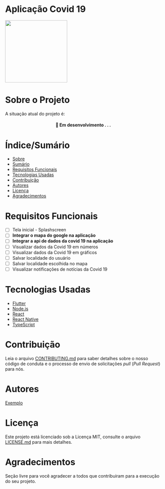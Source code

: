 # Aplicação Covid 19

<img src="https://i.imgur.com/ZEWwPir.png" height="200">

# Sobre o Projeto

A situação atual do projeto é:

<h4 align="center"> 
	🚧  Em desenvolvimento . . .
</h4>

# Índice/Sumário

* [Sobre](#sobre-o-projeto)
* [Sumário](#índice/sumário)
* [Requisitos Funcionais](#requisitos-funcionais)
* [Tecnologias Usadas](#tecnologias-usadas)
* [Contribuição](#contribuição)
* [Autores](#autores)
* [Licença](#licença)
* [Agradecimentos](#agradecimentos)

# Requisitos Funcionais 

- [ ] Tela inicial - Splashscreen
- [ ] **Integrar o mapa do google na aplicação**
- [ ] **Integrar a api de dados da covid 19 na aplicação**
- [ ] Visualizar dados da Covid 19 em números
- [ ] Visualizar dados da Covid 19 em gráficos
- [ ] Salvar localidade do usuário
- [ ] Salvar localidade escolhida no mapa
- [ ] Visualizar notificações de notícias da Covid 19

# Tecnologias Usadas

- [Flutter](https://flutter.dev/)
- [Node.js](https://nodejs.org/en/)
- [React](https://pt-br.reactjs.org/)
- [React Native](https://reactnative.dev/)
- [TypeScript](https://www.typescriptlang.org/)

# Contribuição

Leia o arquivo [CONTRIBUTING.md](CONTRIBUTING.md) para saber detalhes sobre o nosso código de conduta e o processo de envio de solicitações *pull* (*Pull Request*) para nós.

# Autores

[Exemplo](https://github.com/testing-library/react-testing-library#contributors)

# Licença

Este projeto está licenciado sob a Licença MIT,  consulte o arquivo [LICENSE.md](LICENSE.md) para mais detalhes.

# Agradecimentos

Seção livre para você agradecer a todos que contribuiram para a execução do seu projeto.
